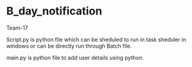 # B_day_notification
Team-17


Script.py is python file which can be sheduled to run in task sheduler in windows or can be directly run through Batch file.

main.py is python file to add user details using python.
